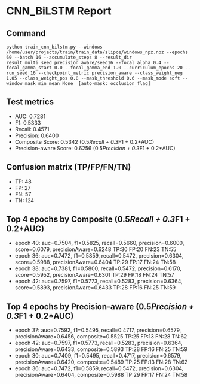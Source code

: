 # CNN_BiLSTM Report

## Command
```
python train_cnn_bilstm.py --windows /home/user/projects/train/train_data/slipce/windows_npz.npz --epochs 60 --batch 16 --accumulate_steps 8 --result_dir result_multi_seed_precision_aware/seed16 --focal_alpha 0.4 --focal_gamma_start 0.0 --focal_gamma_end 1.0 --curriculum_epochs 20 --run_seed 16 --checkpoint_metric precision_aware --class_weight_neg 1.05 --class_weight_pos 0.8 --mask_threshold 0.6 --mask_mode soft --window_mask_min_mean None  [auto-mask: occlusion_flag]
```

## Test metrics
- AUC: 0.7281
- F1: 0.5333
- Recall: 0.4571
- Precision: 0.6400
- Composite Score: 0.5342 (0.5*Recall + 0.3*F1 + 0.2*AUC)
- Precision-aware Score: 0.6256 (0.5*Precision + 0.3*F1 + 0.2*AUC)
## Confusion matrix (TP/FP/FN/TN)
- TP: 48
- FP: 27
- FN: 57
- TN: 124

## Top 4 epochs by Composite (0.5*Recall + 0.3*F1 + 0.2*AUC)
- epoch 40: auc=0.7504, f1=0.5825, recall=0.5660, precision=0.6000, score=0.6079, precisionAware=0.6248  TP:30 FP:20 FN:23 TN:55
- epoch 36: auc=0.7472, f1=0.5859, recall=0.5472, precision=0.6304, score=0.5988, precisionAware=0.6404  TP:29 FP:17 FN:24 TN:58
- epoch 38: auc=0.7381, f1=0.5800, recall=0.5472, precision=0.6170, score=0.5952, precisionAware=0.6301  TP:29 FP:18 FN:24 TN:57
- epoch 42: auc=0.7597, f1=0.5773, recall=0.5283, precision=0.6364, score=0.5893, precisionAware=0.6433  TP:28 FP:16 FN:25 TN:59

## Top 4 epochs by Precision-aware (0.5*Precision + 0.3*F1 + 0.2*AUC)
- epoch 37: auc=0.7592, f1=0.5495, recall=0.4717, precision=0.6579, precisionAware=0.6456, composite=0.5525  TP:25 FP:13 FN:28 TN:62
- epoch 42: auc=0.7597, f1=0.5773, recall=0.5283, precision=0.6364, precisionAware=0.6433, composite=0.5893  TP:28 FP:16 FN:25 TN:59
- epoch 30: auc=0.7409, f1=0.5495, recall=0.4717, precision=0.6579, precisionAware=0.6420, composite=0.5489  TP:25 FP:13 FN:28 TN:62
- epoch 36: auc=0.7472, f1=0.5859, recall=0.5472, precision=0.6304, precisionAware=0.6404, composite=0.5988  TP:29 FP:17 FN:24 TN:58
